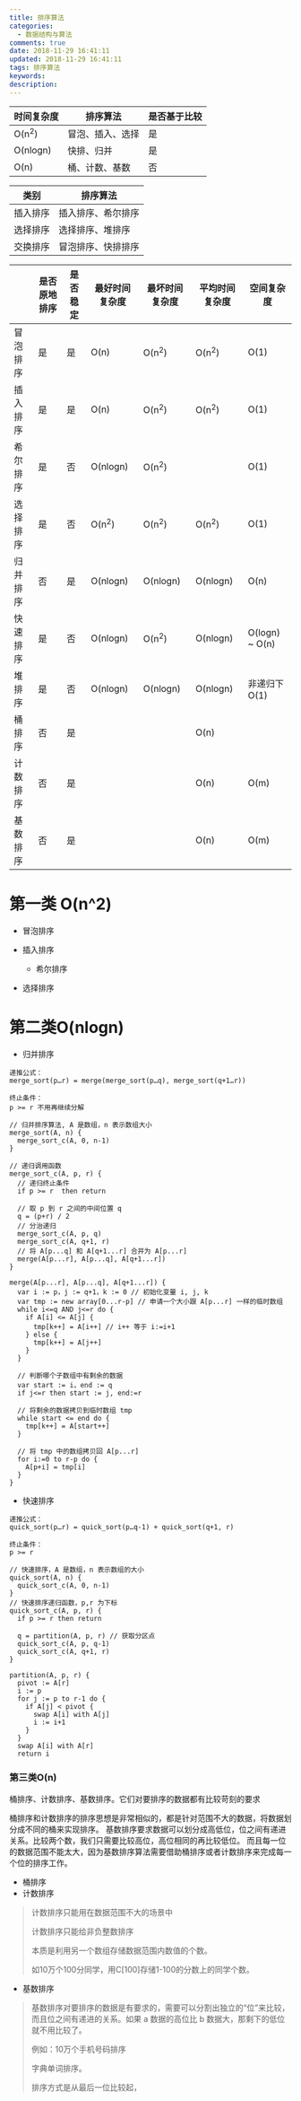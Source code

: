 ```yaml
---
title: 排序算法
categories:
  - 数据结构与算法
comments: true
date: 2018-11-29 16:41:11
updated: 2018-11-29 16:41:11
tags: 排序算法
keywords:
description:
---
```



<!-- more -->


| 时间复杂度 | 排序算法 | 是否基于比较
|---|---|---|
|O(n<sup>2</sup>)|冒泡、插入、选择|是
|O(nlogn)|快排、归并|是
|O(n)|桶、计数、基数|否


| 类别 | 排序算法
|---|---|
|插入排序|插入排序、希尔排序
|选择排序|选择排序、堆排序
|交换排序|冒泡排序、快排排序


|| 是否原地排序 | 是否稳定 | 最好时间复杂度 | 最坏时间复杂度 | 平均时间复杂度 | 空间复杂度
|---|---|---|---|---|---|---|
|冒泡排序|是|是|O(n)|O(n<sup>2</sup>)|O(n<sup>2</sup>)|O(1)
|插入排序|是|是|O(n)|O(n<sup>2</sup>)|O(n<sup>2</sup>)|O(1)
|希尔排序|是|否|O(nlogn)|O(n<sup>2</sup>)| |O(1)
|选择排序|是|否|O(n<sup>2</sup>)|O(n<sup>2</sup>)|O(n<sup>2</sup>)|O(1)
|归并排序|否|是|O(nlogn)|O(nlogn)|O(nlogn)|O(n)
|快速排序|是|否|O(nlogn)|O(n<sup>2</sup>)|O(nlogn)|O(logn) ~ O(n)
|堆排序|是|否|O(nlogn)|O(nlogn)|O(nlogn)|非递归下 O(1)
|桶排序  |否|是| | |O(n)|
|计数排序|否|是| | |O(n)|O(m)
|基数排序|否|是| | |O(n)|O(m)



# 第一类 O(n^2)

- 冒泡排序

- 插入排序

  - 希尔排序

- 选择排序

# 第二类O(nlogn)

- 归并排序

```
递推公式：
merge_sort(p…r) = merge(merge_sort(p…q), merge_sort(q+1…r))

终止条件：
p >= r 不用再继续分解
```

```
// 归并排序算法, A 是数组，n 表示数组大小
merge_sort(A, n) {
  merge_sort_c(A, 0, n-1)
}

// 递归调用函数
merge_sort_c(A, p, r) {
  // 递归终止条件
  if p >= r  then return

  // 取 p 到 r 之间的中间位置 q
  q = (p+r) / 2
  // 分治递归
  merge_sort_c(A, p, q)
  merge_sort_c(A, q+1, r)
  // 将 A[p...q] 和 A[q+1...r] 合并为 A[p...r]
  merge(A[p...r], A[p...q], A[q+1...r])
}
```

```
merge(A[p...r], A[p...q], A[q+1...r]) {
  var i := p，j := q+1，k := 0 // 初始化变量 i, j, k
  var tmp := new array[0...r-p] // 申请一个大小跟 A[p...r] 一样的临时数组
  while i<=q AND j<=r do {
    if A[i] <= A[j] {
      tmp[k++] = A[i++] // i++ 等于 i:=i+1
    } else {
      tmp[k++] = A[j++]
    }
  }

  // 判断哪个子数组中有剩余的数据
  var start := i，end := q
  if j<=r then start := j, end:=r

  // 将剩余的数据拷贝到临时数组 tmp
  while start <= end do {
    tmp[k++] = A[start++]
  }

  // 将 tmp 中的数组拷贝回 A[p...r]
  for i:=0 to r-p do {
    A[p+i] = tmp[i]
  }
}
```

- 快速排序

```
递推公式：
quick_sort(p…r) = quick_sort(p…q-1) + quick_sort(q+1, r)

终止条件：
p >= r
```

```
// 快速排序，A 是数组，n 表示数组的大小
quick_sort(A, n) {
  quick_sort_c(A, 0, n-1)
}
// 快速排序递归函数，p,r 为下标
quick_sort_c(A, p, r) {
  if p >= r then return

  q = partition(A, p, r) // 获取分区点
  quick_sort_c(A, p, q-1)
  quick_sort_c(A, q+1, r)
}
```

```
partition(A, p, r) {
  pivot := A[r]
  i := p
  for j := p to r-1 do {
    if A[j] < pivot {
      swap A[i] with A[j]
      i := i+1
    }
  }
  swap A[i] with A[r]
  return i
```

### 第三类O(n)

桶排序、计数排序、基数排序。它们对要排序的数据都有比较苛刻的要求

桶排序和计数排序的排序思想是非常相似的，都是针对范围不大的数据，将数据划分成不同的桶来实现排序。
基数排序要求数据可以划分成高低位，位之间有递进关系。比较两个数，我们只需要比较高位，高位相同的再比较低位。
而且每一位的数据范围不能太大，因为基数排序算法需要借助桶排序或者计数排序来完成每一个位的排序工作。


- 桶排序
- 计数排序

> 计数排序只能用在数据范围不大的场景中
>
> 计数排序只能给非负整数排序
>
> 本质是利用另一个数组存储数据范围内数值的个数。
>
> 如10万个100分同学，用C[100]存储1-100的分数上的同学个数。

- 基数排序

> 基数排序对要排序的数据是有要求的，需要可以分割出独立的“位”来比较，而且位之间有递进的关系。如果 a 数据的高位比 b 数据大，那剩下的低位就不用比较了。
>
> 例如：10万个手机号码排序
>
> 字典单词排序。
>
> 排序方式是从最后一位比较起，

